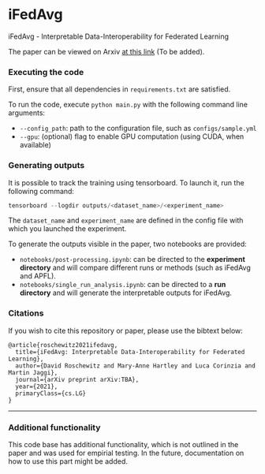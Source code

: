 # iFedAvg
iFedAvg -  Interpretable Data-Interoperability for Federated Learning

The paper can be viewed on Arxiv [at this link]() (To be added).

### Executing the code

First, ensure that all dependencies in `requirements.txt` are satisfied. 

To run the code, execute `python main.py` with the following command line arguments:
- `--config_path`: path to the configuration file, such as `configs/sample.yml`
- `--gpu`: (optional) flag to enable GPU computation (using CUDA, when available)

### Generating outputs 
It is possible to track the training using tensorboard. To launch it, run the following command:
```python
tensorboard --logdir outputs/<dataset_name>/<experiment_name>
```
The `dataset_name` and `experiment_name` are defined in the config file with which you launched the experiment.

To generate the outputs visible in the paper, two notebooks are provided:
- `notebooks/post-processing.ipynb`: can be directed to the **experiment directory** and will compare different runs or methods (such as iFedAvg and APFL).
- `notebooks/single_run_analysis.ipynb`: can be directed to a **run directory** and will generate the interpretable outputs for iFedAvg.

### Citations
If you wish to cite this repository or paper, please use the bibtext below:

```
@article{roschewitz2021ifedavg,
  title={iFedAvg: Interpretable Data-Interoperability for Federated Learning},
  author={David Roschewitz and Mary-Anne Hartley and Luca Corinzia and Martin Jaggi},
  journal={arXiv preprint arXiv:TBA},
  year={2021},
  primaryClass={cs.LG}
}
```

---

### Additional functionality

This code base has additional functionality, which is not outlined in the paper and was used for empirial testing. 
In the future, documentation on how to use this part might be added.